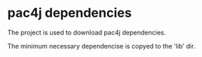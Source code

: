 # pac4j dependencies

The project is used to download pac4j dependencies.

The minimum necessary dependencise is copyed to the 'lib' dir.
